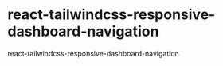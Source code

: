 # react-tailwindcss-responsive-dashboard-navigation
react-tailwindcss-responsive-dashboard-navigation
